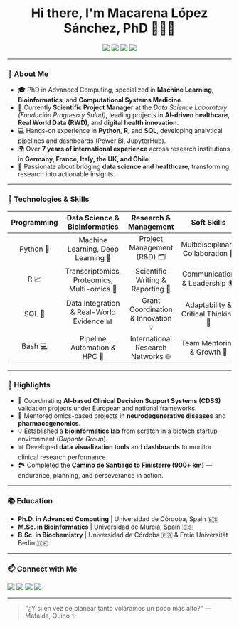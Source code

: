<h1 align="center">Hi there, I'm Macarena López Sánchez, PhD 👩‍💻✨</h1>

<p align="center">
  <img src="https://img.shields.io/badge/Data%20Science-Healthcare%20%7C%20Digital%20Health-blue?style=flat-square">
  <img src="https://img.shields.io/badge/Bioinformatics-Translational%20Research-green?style=flat-square">
  <img src="https://img.shields.io/badge/AI%20%26%20Machine%20Learning-Clinical%20Applications-orange?style=flat-square">
  <img src="https://img.shields.io/badge/Project%20Management-Research%20Innovation-lightgrey?style=flat-square">
</p>

---

### 🚀 About Me
- 🎓 PhD in Advanced Computing, specialized in **Machine Learning**, **Bioinformatics**, and **Computational Systems Medicine**.  
- 💼 Currently **Scientific Project Manager** at the *Data Science Laboratory (Fundación Progreso y Salud)*, leading projects in **AI-driven healthcare**, **Real World Data (RWD)**, and **digital health innovation**.  
- 💻 Hands-on experience in **Python**, **R**, and **SQL**, developing analytical pipelines and dashboards (Power BI, JupyterHub).  
- 🌍 Over **7 years of international experience** across research institutions in **Germany, France, Italy, the UK, and Chile**.  
- 🤖 Passionate about bridging **data science and healthcare**, transforming research into actionable insights.

---

### 🧰 Technologies & Skills
| Programming | Data Science & Bioinformatics | Research & Management | Soft Skills |
| :---------: | :---------------------------: | :--------------------: | :---------: |
| Python 🐍 | Machine Learning, Deep Learning 🤖 | Project Management (R&D) 🗂️ | Multidisciplinary Collaboration 🤝 |
| R 📈 | Transcriptomics, Proteomics, Multi-omics 🧬 | Scientific Writing & Reporting 📝 | Communication & Leadership 🌍 |
| SQL 🧾 | Data Integration & Real-World Evidence 📊 | Grant Coordination & Innovation 💡 | Adaptability & Critical Thinking 💪 |
| Bash 💻 | Pipeline Automation & HPC 🚀 | International Research Networks 🌐 | Team Mentoring & Growth 🌱 |

---

### 🌟 Highlights
- 🧩 Coordinating **AI-based Clinical Decision Support Systems (CDSS)** validation projects under European and national frameworks.  
- 🧬 Mentored omics-based projects in **neurodegenerative diseases** and **pharmacogenomics**.  
- 💡 Established a **bioinformatics lab** from scratch in a biotech startup environment (*Duponte Group*).  
- 📊 Developed **data visualization tools** and **dashboards** to monitor clinical research performance.  
- 🏞️ Completed the **Camino de Santiago to Finisterre (900+ km)** — endurance, planning, and perseverance in action.

---

### 📚 Education
- **Ph.D. in Advanced Computing** | Universidad de Córdoba, Spain 🇪🇸  
- **M.Sc. in Bioinformatics** | Universidad de Murcia, Spain 🇪🇸  
- **B.Sc. in Biochemistry** | Universidad de Córdoba 🇪🇸 & Freie Universität Berlin 🇩🇪  

---

### 📫 Connect with Me
<p>
  <a href="mailto:macarenals92@hotmail.com"><img src="https://img.shields.io/badge/Email-Contact-red?style=for-the-badge"></a>
  <a href="https://linkedin.com/in/mlsanchez22"><img src="https://img.shields.io/badge/LinkedIn-mlsanchez22-blue?style=for-the-badge&logo=linkedin"></a>
  <a href="https://github.com/mlsanchez22"><img src="https://img.shields.io/badge/GitHub-mlsanchez22-black?style=for-the-badge&logo=github"></a>
  <a href="https://orcid.org/0000-0002-6193-9498"><img src="https://img.shields.io/badge/ORCID-0000--0002--6193--9498-brightgreen?style=for-the-badge&logo=orcid"></a>
</p>

---

> "¿Y si en vez de planear tanto voláramos un poco más alto?" — Mafalda, Quino ✨
